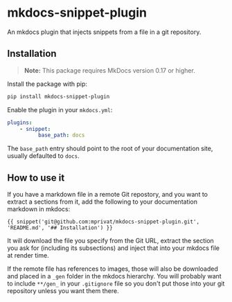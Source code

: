 # mkdocs-snippet-plugin

An mkdocs plugin that injects snippets from a file in a git repository.

## Installation

> **Note:** This package requires MkDocs version 0.17 or higher.

Install the package with pip:

```bash
pip install mkdocs-snippet-plugin
```

Enable the plugin in your `mkdocs.yml`:

```yaml
plugins:
    - snippet:
          base_path: docs
```

The `base_path` entry should point to the root of your documentation site, usually defaulted to `docs`.

## How to use it

If you have a markdown file in a remote Git repostory, and you want to extract a sections from it, add the following to your documentation markdown in mkdocs:

```
{{ snippet('git@github.com:mprivat/mkdocs-snippet-plugin.git', 'README.md', '## Installation') }}
```

It will download the file you specify from the Git URL, extract the section you ask for (including its subsections) and inject that into your mkdocs file at render time.

If the remote file has references to images, those will also be downloaded and placed in a `_gen` folder in the mkdocs hierarchy. You will probably want to include `**/gen_` in your `.gitignore` file so you don't put those into your git repository unless you want them there.
